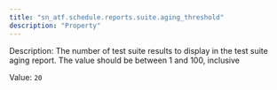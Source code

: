 ```yaml
---
title: "sn_atf.schedule.reports.suite.aging_threshold"
description: "Property"
---
```


Description: The number of test suite results to display in the test suite aging report. The value should be between 1 and 100, inclusive

Value: `20`